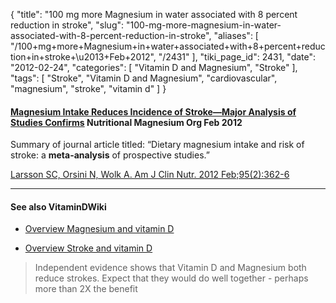 {
    "title": "100 mg more Magnesium in water associated with 8 percent reduction in stroke",
    "slug": "100-mg-more-magnesium-in-water-associated-with-8-percent-reduction-in-stroke",
    "aliases": [
        "/100+mg+more+Magnesium+in+water+associated+with+8+percent+reduction+in+stroke+\u2013+Feb+2012",
        "/2431"
    ],
    "tiki_page_id": 2431,
    "date": "2012-02-24",
    "categories": [
        "Vitamin D and Magnesium",
        "Stroke"
    ],
    "tags": [
        "Stroke",
        "Vitamin D and Magnesium",
        "cardiovascular",
        "magnesium",
        "stroke",
        "vitamin d"
    ]
}


#### [Magnesium Intake Reduces Incidence of Stroke—Major Analysis of Studies Confirms](http://www.nutritionalmagnesium.org/component/content/article/38-general-magnesium-health-information/351-magnesium-intake.html%20) Nutritional Magnesium Org Feb 2012

Summary of journal article titled: “Dietary magnesium intake and risk of stroke: a  **meta-analysis**  of prospective studies.” 

[Larsson SC, Orsini N, Wolk A. Am J Clin Nutr. 2012 Feb;95(2):362-6](http://www.ncbi.nlm.nih.gov/pubmed/22205313%20)

- - - - - - - - - - - - - - - - - - - 

#### See also VitaminDWiki

* [Overview Magnesium and vitamin D](/posts/overview-magnesium-and-vitamin-d)

* [Overview Stroke and vitamin D](/posts/overview-stroke-and-vitamin-d)

> Independent evidence shows that Vitamin D and Magnesium both reduce strokes. Expect that they would do well together - perhaps more than 2X the benefit